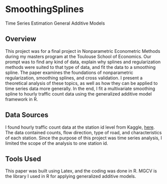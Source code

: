 # SmoothingSplines
Time Series Estimation General Additive Models

## Overview
This project was for a final project in Nonparametric Econometric Methods during my masters program at the Toulouse School of Economics. Our prompt was to find any kind of data, explain why splines and regularization methods were suited to that type of data, and fit the data to a smoothing spline. The paper examines the foundations of nonparametric regularization, smoothing splines, and cross validation. I present a theoretical analysis of these topics, as well as how they can be applied to time series data more generally. In the end, I fit a multivariate smoothing spline to hourly traffic count data using the generalized additive model framework in R.

## Data Sources
I found hourly traffic count data at the station id level from Kaggle, [here](https://www.kaggle.com/jboysen/us-traffic-2015). The data contained counts, flow direction, type of road, and characteristics of each station. Since the purpose of this project was time series analysis, I limited the scope of the analysis to one station id.

## Tools Used
This paper was built using Latex, and the coding was done in R. MGCV is the library I used in R for applying generalized additive models.
